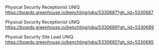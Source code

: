 Physical Security Receptionist UNIQ https://boards.greenhouse.io/benchling/jobs/5330687?gh_jid=5330687

Physical Security Receptionist UNIQ https://boards.greenhouse.io/benchling/jobs/5330689?gh_jid=5330689

Physical Security Site Lead UNIQ https://boards.greenhouse.io/benchling/jobs/5330685?gh_jid=5330685

